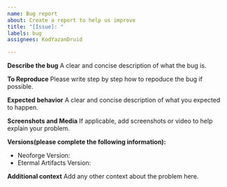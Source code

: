 ```yaml
---
name: Bug report
about: Create a report to help us improve
title: "[Issue]: "
labels: bug
assignees: KodYazanDruid

---
```


**Describe the bug**
A clear and concise description of what the bug is.

**To Reproduce**
Please write step by step how to repoduce the bug if possible.

**Expected behavior**
A clear and concise description of what you expected to happen.

**Screenshots and Media**
If applicable, add screenshots or video to help explain your problem.

**Versions(please complete the following information):**
 - Neoforge Version:
 - Etermal Artifacts Version:


**Additional context**
Add any other context about the problem here.
